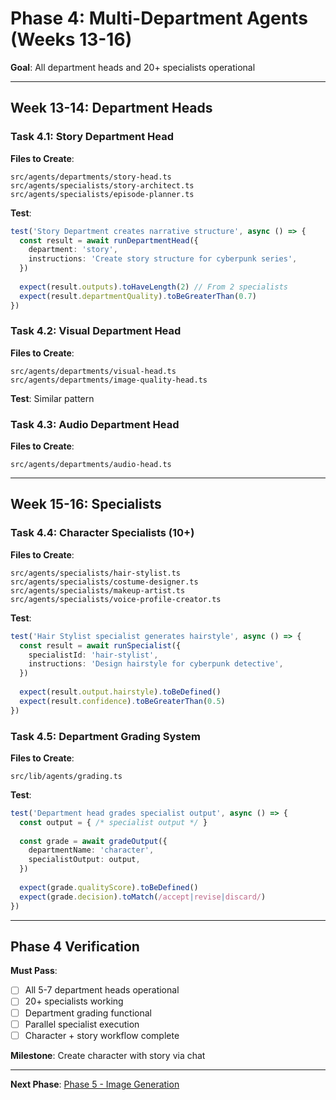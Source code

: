 # Phase 4: Multi-Department Agents (Weeks 13-16)

**Goal**: All department heads and 20+ specialists operational

---

## Week 13-14: Department Heads

### Task 4.1: Story Department Head

**Files to Create**:
```
src/agents/departments/story-head.ts
src/agents/specialists/story-architect.ts
src/agents/specialists/episode-planner.ts
```

**Test**:
```typescript
test('Story Department creates narrative structure', async () => {
  const result = await runDepartmentHead({
    department: 'story',
    instructions: 'Create story structure for cyberpunk series',
  })
  
  expect(result.outputs).toHaveLength(2) // From 2 specialists
  expect(result.departmentQuality).toBeGreaterThan(0.7)
})
```

### Task 4.2: Visual Department Head

**Files to Create**:
```
src/agents/departments/visual-head.ts
src/agents/departments/image-quality-head.ts
```

**Test**: Similar pattern

### Task 4.3: Audio Department Head

**Files to Create**:
```
src/agents/departments/audio-head.ts
```

---

## Week 15-16: Specialists

### Task 4.4: Character Specialists (10+)

**Files to Create**:
```
src/agents/specialists/hair-stylist.ts
src/agents/specialists/costume-designer.ts
src/agents/specialists/makeup-artist.ts
src/agents/specialists/voice-profile-creator.ts
```

**Test**:
```typescript
test('Hair Stylist specialist generates hairstyle', async () => {
  const result = await runSpecialist({
    specialistId: 'hair-stylist',
    instructions: 'Design hairstyle for cyberpunk detective',
  })
  
  expect(result.output.hairstyle).toBeDefined()
  expect(result.confidence).toBeGreaterThan(0.5)
})
```

### Task 4.5: Department Grading System

**Files to Create**:
```
src/lib/agents/grading.ts
```

**Test**:
```typescript
test('Department head grades specialist output', async () => {
  const output = { /* specialist output */ }
  
  const grade = await gradeOutput({
    departmentName: 'character',
    specialistOutput: output,
  })
  
  expect(grade.qualityScore).toBeDefined()
  expect(grade.decision).toMatch(/accept|revise|discard/)
})
```

---

## Phase 4 Verification

**Must Pass**:
- [ ] All 5-7 department heads operational
- [ ] 20+ specialists working
- [ ] Department grading functional
- [ ] Parallel specialist execution
- [ ] Character + story workflow complete

**Milestone**: Create character with story via chat

---

**Next Phase**: [Phase 5 - Image Generation](./phase-5-images.md)